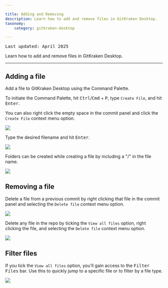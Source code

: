 ```yaml
---

title: Adding and Removing
description: Learn how to add and remove files in GitKraken Desktop.
taxonomy:
    category: gitkraken-desktop

---
```

<kbd>Last updated: April 2025</kbd>

Learn how to add and remove files in GitKraken Desktop.
***

## Adding a file

Add a file to GitKraken Desktop using the Command Palette.

To initiate the Command Palette, hit <kbd>Ctrl</kbd>/<kbd>Cmd</kbd> + <kbd>P</kbd>, type `Create File`, and hit <kbd>Enter</kbd>.

You can also right click the empty space in the commit panel and click the `Create File` context menu option.

<img src='/wp-content/uploads/create-file-2025.png' class="help-center-img img-bordered">

Type the desired filename and hit <kbd>Enter</kbd>.

<img src='/wp-content/uploads/create-file-2025.gif' class="help-center-img img-bordered">

Folders can be created while creating a file by including a "/" in the file name.

<img src='/wp-content/uploads/create-folder.png' srcset='/wp-content/uploads/create-folder@2x.png 2x' class="help-center-img img-bordered">

## Removing a file

Delete a file from a previous commit by right clicking that file in the commit panel and selecting the `Delete file` context menu option.

<img src='/wp-content/uploads/delete-file.png' srcset='/wp-content/uploads/delete-file@2x.png 2x' class="help-center-img img-bordered">

Delete any file in the repo by ticking the `View all files` option, right clicking the file, and selecting the `Delete file` context menu option.

<img src='/wp-content/uploads/delete-any-file.png' srcset='/wp-content/uploads/delete-any-file@2x.png 2x' class="help-center-img img-bordered">

## Filter files

If you tick the `View all files` option, you'll gain access to the <kbd>Filter Files</kbd> bar. Use this to quickly jump to a specific file or to filter by a file type.

<img src='/wp-content/uploads/filter-files.gif'  class="help-center-img img-bordered">